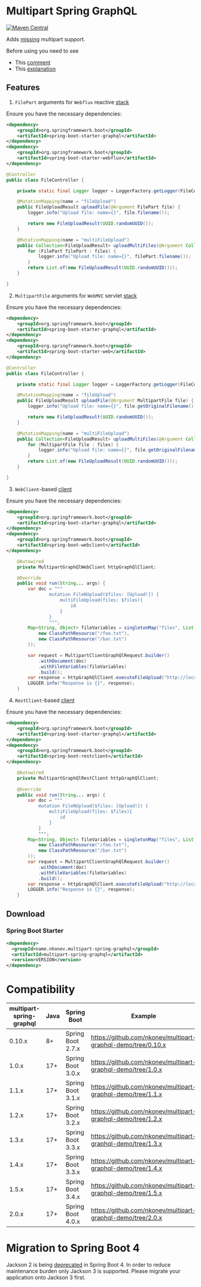 # Multipart Spring GraphQL
[![Maven Central](https://img.shields.io/maven-central/v/name.nkonev.multipart-spring-graphql/multipart-spring-graphql)](https://central.sonatype.com/namespace/name.nkonev.multipart-spring-graphql)

Adds [missing](https://github.com/spring-projects/spring-graphql/issues/69) multipart support.

Before using you need to see
* This [comment](https://github.com/spring-projects/spring-graphql/pull/430#issuecomment-1476186878)
* This [explanation](https://www.apollographql.com/blog/backend/file-uploads/file-upload-best-practices/)

## Features
1. `FilePart` arguments  for `Webflux` reactive [stack](https://github.com/nkonev/multipart-graphql-demo/tree/master/server-webflux)

Ensure you have the necessary dependencies:
```xml
<dependency>
    <groupId>org.springframework.boot</groupId>
    <artifactId>spring-boot-starter-graphql</artifactId>
</dependency>
<dependency>
    <groupId>org.springframework.boot</groupId>
    <artifactId>spring-boot-starter-webflux</artifactId>
</dependency>
```

```java
@Controller
public class FileController {

    private static final Logger logger = LoggerFactory.getLogger(FileController.class);

    @MutationMapping(name = "fileUpload")
    public FileUploadResult uploadFile(@Argument FilePart file) {
        logger.info("Upload file: name={}", file.filename());

        return new FileUploadResult(UUID.randomUUID());
    }

    @MutationMapping(name = "multiFileUpload")
    public Collection<FileUploadResult> uploadMultiFiles(@Argument Collection<FilePart> files) {
        for (FilePart filePart : files) {
            logger.info("Upload file: name={}", filePart.filename());
        }
        return List.of(new FileUploadResult(UUID.randomUUID()));
    }

}
```

2. `MultipartFile` arguments for `WebMVC` servlet [stack](https://github.com/nkonev/multipart-graphql-demo/tree/master/server-webmvc)

Ensure you have the necessary dependencies:
```xml
<dependency>
    <groupId>org.springframework.boot</groupId>
    <artifactId>spring-boot-starter-graphql</artifactId>
</dependency>
<dependency>
    <groupId>org.springframework.boot</groupId>
    <artifactId>spring-boot-starter-web</artifactId>
</dependency>
```

```java
@Controller
public class FileController {

    private static final Logger logger = LoggerFactory.getLogger(FileController.class);

    @MutationMapping(name = "fileUpload")
    public FileUploadResult uploadFile(@Argument MultipartFile file) {
        logger.info("Upload file: name={}", file.getOriginalFilename());

        return new FileUploadResult(UUID.randomUUID());
    }

    @MutationMapping(name = "multiFileUpload")
    public Collection<FileUploadResult> uploadMultiFiles(@Argument Collection<MultipartFile> files) {
        for (MultipartFile file : files) {
            logger.info("Upload file: name={}", file.getOriginalFilename());
        }
        return List.of(new FileUploadResult(UUID.randomUUID()));
    }

}
```

3. `WebClient`-based [client](https://github.com/nkonev/multipart-graphql-demo/tree/master/client-webflux)

Ensure you have the necessary dependencies:
```xml
<dependency>
    <groupId>org.springframework.boot</groupId>
    <artifactId>spring-boot-starter-graphql</artifactId>
</dependency>
<dependency>
    <groupId>org.springframework.boot</groupId>
    <artifactId>spring-boot-webclient</artifactId>
</dependency>
```

```java
    @Autowired
    private MultipartGraphQlWebClient httpGraphQlClient;

    @Override
    public void run(String... args) {
        var doc = """
                mutation FileNUpload($files: [Upload!]) {
                    multiFileUpload(files: $files){
                        id
                    }
                }
                """;
        Map<String, Object> fileVariables = singletonMap("files", List.of(
            new ClassPathResource("/foo.txt"), 
            new ClassPathResource("/bar.txt")
        ));

        var request = MultipartClientGraphQlRequest.builder()
            .withDocument(doc)
            .withFileVariables(fileVariables)
            .build();
        var response = httpGraphQlClient.executeFileUpload("http://localhost:8899/graphql", request).block();
        LOGGER.info("Response is {}", response);
    }
```

4. `RestClient`-based [client](https://github.com/nkonev/multipart-graphql-demo/tree/master/client-webmvc)

Ensure you have the necessary dependencies:
```xml
<dependency>
    <groupId>org.springframework.boot</groupId>
    <artifactId>spring-boot-starter-graphql</artifactId>
</dependency>
<dependency>
    <groupId>org.springframework.boot</groupId>
    <artifactId>spring-boot-restclient</artifactId>
</dependency>
```

```java
    @Autowired
    private MultipartGraphQlRestClient httpGraphQlClient;
    
    @Override
    public void run(String... args) {
        var doc = """
            mutation FileNUpload($files: [Upload!]) {
                multiFileUpload(files: $files){
                    id
                }
            }
            """;
        Map<String, Object> fileVariables = singletonMap("files", List.of(
            new ClassPathResource("/foo.txt"), 
            new ClassPathResource("/bar.txt")
        ));
        var request = MultipartClientGraphQlRequest.builder()
            .withDocument(doc)
            .withFileVariables(fileVariables)
            .build();
        var response = httpGraphQlClient.executeFileUpload("http://localhost:8889/graphql", request);
        LOGGER.info("Response is {}", response);
    } 
```

## Download

### Spring Boot Starter
```xml
<dependency>
  <groupId>name.nkonev.multipart-spring-graphql</groupId>
  <artifactId>multipart-spring-graphql</artifactId>
  <version>VERSION</version>
</dependency>
```

# Compatibility

| multipart-spring-graphql | Java | Spring Boot       | Example                                                      |
|--------------------------|------|-------------------|--------------------------------------------------------------|
| 0.10.x                   | 8+   | Spring Boot 2.7.x | https://github.com/nkonev/multipart-graphql-demo/tree/0.10.x |
| 1.0.x                    | 17+  | Spring Boot 3.0.x | https://github.com/nkonev/multipart-graphql-demo/tree/1.0.x  |
| 1.1.x                    | 17+  | Spring Boot 3.1.x | https://github.com/nkonev/multipart-graphql-demo/tree/1.1.x  |
| 1.2.x                    | 17+  | Spring Boot 3.2.x | https://github.com/nkonev/multipart-graphql-demo/tree/1.2.x  |
| 1.3.x                    | 17+  | Spring Boot 3.3.x | https://github.com/nkonev/multipart-graphql-demo/tree/1.3.x  |
| 1.4.x                    | 17+  | Spring Boot 3.3.x | https://github.com/nkonev/multipart-graphql-demo/tree/1.4.x  |
| 1.5.x                    | 17+  | Spring Boot 3.4.x | https://github.com/nkonev/multipart-graphql-demo/tree/1.5.x  |
| 2.0.x                    | 17+  | Spring Boot 4.0.x | https://github.com/nkonev/multipart-graphql-demo/tree/2.0.x  |


# Migration to Spring Boot 4
Jackson 2 is being [deprecated](https://spring.io/blog/2025/10/07/introducing-jackson-3-support-in-spring) in Spring Boot 4. 
In order to reduce maintenance burden only Jackson 3 is supported. 
Please migrate your application onto Jackson 3 first.
